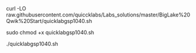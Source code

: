 curl -LO raw.githubusercontent.com/quiccklabs/Labs_solutions/master/BigLake%20Qwik%20Start/quicklabgsp1040.sh

sudo chmod +x quicklabgsp1040.sh

./quicklabgsp1040.sh
